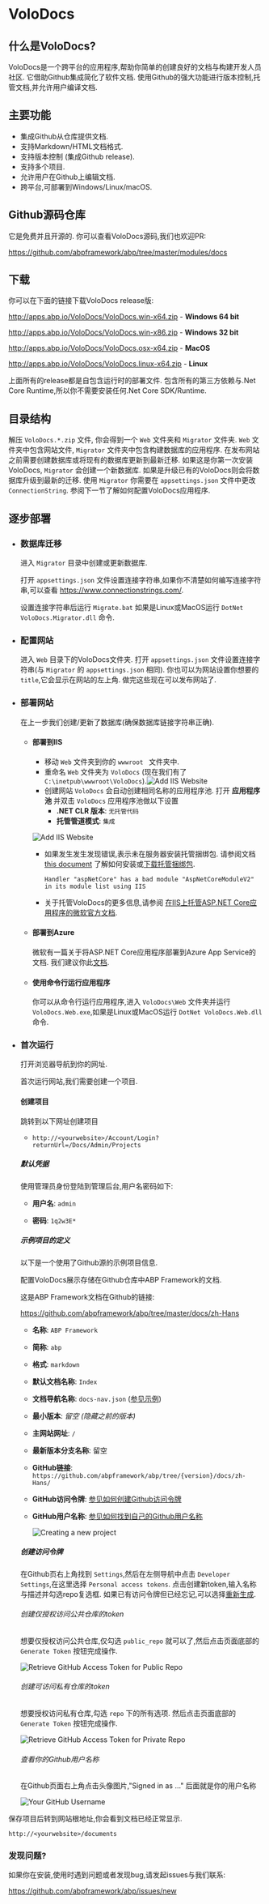 # VoloDocs 

## 什么是VoloDocs?

VoloDocs是一个跨平台的应用程序,帮助你简单的创建良好的文档与构建开发人员社区. 它借助Github集成简化了软件文档. 使用Github的强大功能进行版本控制,托管文档,并允许用户编译文档.

## 主要功能

- 集成Github从仓库提供文档.
- 支持Markdown/HTML文档格式.
- 支持版本控制 (集成Github release).
- 支持多个项目.
- 允许用户在Github上编辑文档.
- 跨平台,可部署到Windows/Linux/macOS.

## Github源码仓库

它是免费并且开源的. 你可以查看VoloDocs源码,我们也欢迎PR:

https://github.com/abpframework/abp/tree/master/modules/docs

## 下载

你可以在下面的链接下载VoloDocs release版:

http://apps.abp.io/VoloDocs/VoloDocs.win-x64.zip - **Windows 64 bit**

http://apps.abp.io/VoloDocs/VoloDocs.win-x86.zip - **Windows 32 bit**

http://apps.abp.io/VoloDocs/VoloDocs.osx-x64.zip - **MacOS**

http://apps.abp.io/VoloDocs/VoloDocs.linux-x64.zip - **Linux**

上面所有的release都是自包含运行时的部署文件. 包含所有的第三方依赖与.Net Core Runtime,所以你不需要安装任何.Net Core SDK/Runtime.

## 目录结构

解压 `VoloDocs.*.zip` 文件, 你会得到一个 `Web` 文件夹和 `Migrator` 文件夹. `Web` 文件夹中包含网站文件, `Migrator` 文件夹中包含构建数据库的应用程序. 在发布网站之前需要创建数据库或将现有的数据库更新到最新迁移. 如果这是你第一次安装VoloDocs, `Migrator` 会创建一个新数据库. 如果是升级已有的VoloDocs则会将数据库升级到最新的迁移. 使用 `Migrator` 你需要在 `appsettings.json` 文件中更改 `ConnectionString`. 参阅下一节了解如何配置VoloDocs应用程序.

## 逐步部署

- ### 数据库迁移

   进入 `Migrator` 目录中创建或更新数据库.

   打开 `appsettings.json` 文件设置连接字符串,如果你不清楚如何编写连接字符串,可以查看 https://www.connectionstrings.com/.

   设置连接字符串后运行 `Migrate.bat` 如果是Linux或MacOS运行 `DotNet VoloDocs.Migrator.dll` 命令.

- ### 配置网站

   进入 `Web` 目录下的VoloDocs文件夹. 打开 `appsettings.json` 文件设置连接字符串(与 `Migrator` 的 `appsettings.json` 相同). 你也可以为网站设置你想要的 `title`,它会显示在网站的左上角. 做完这些现在可以发布网站了.

- ### 部署网站

   在上一步我们创建/更新了数据库(确保数据库链接字符串正确).

   - #### 部署到IIS

      - 移动 `Web`  文件夹到你的 `wwwroot ` 文件夹中.
      - 重命名 `Web` 文件夹为 `VoloDocs`  (现在我们有了 `C:\inetpub\wwwroot\VoloDocs`).![Add IIS Website](../images/volodocs-iis-add-website.png)
      - 创建网站 `VoloDocs` 会自动创建相同名称的应用程序池. 打开 **应用程序池**  并双击  `VoloDocs` 应用程序池做以下设置 
        - **.NET CLR 版本**: `无托管代码`
        - **托管管道模式**: `集成`

      ![Add IIS Website](../images/volodocs-iis-application-pool.png)

      

      - 如果发生发生发现错误,表示未在服务器安装托管捆绑包. 请参阅文档 [this document](https://docs.microsoft.com/aspnet/core/host-and-deploy/iis/#install-the-net-core-hosting-bundle) 了解如何安装或[下载托管捆绑包](https://www.microsoft.com/net/permalink/dotnetcore-current-windows-runtime-bundle-installer).

        ```
        Handler "aspNetCore" has a bad module "AspNetCoreModuleV2" in its module list using IIS       
        ```

      - 关于托管VoloDocs的更多信息,请参阅 [在IIS上托管ASP.NET Core应用程序的微软官方文档](https://docs.microsoft.com/zh-cn/aspnet/core/host-and-deploy/iis).

   - #### 部署到Azure

      微软有一篇关于将ASP.NET Core应用程序部署到Azure App Service的文档. 我们建议你此[文档](https://docs.microsoft.com/en-us/azure/app-service/app-service-web-get-started-dotnet).

    - #### 使用命令行运行应用程序

      你可以从命令行运行应用程序,进入 `VoloDocs\Web` 文件夹并运行 `VoloDocs.Web.exe`,如果是Linux或MacOS运行 `DotNet VoloDocs.Web.dll` 命令.

- ### 首次运行

   打开浏览器导航到你的网址.

   首次运行网站,我们需要创建一个项目.

   #### 创建项目

   跳转到以下网址创建项目

   - `http://<yourwebsite>/Account/Login?returnUrl=/Docs/Admin/Projects`

   ##### 默认凭据

   使用管理员身份登陆到管理后台,用户名密码如下:

   * **用户名**: `admin`

   * **密码**: `1q2w3E*`

   ##### 示例项目的定义

   以下是一个使用了Github源的示例项目信息.

   配置VoloDocs展示存储在Github仓库中ABP Framework的文档.

   这是ABP Framework文档在Github的链接:

   https://github.com/abpframework/abp/tree/master/docs/zh-Hans

   

   * **名称**: `ABP Framework`

   * **简称**: `abp`

   * **格式**: `markdown`

   * **默认文档名称**: `Index`

   * **文档导航名称**: `docs-nav.json` ([参见示例](https://github.com/abpframework/abp/blob/master/docs/zh-Hans/docs-nav.json))

   * **最小版本**: *留空* *(隐藏之前的版本)*

   * **主网站网址**: `/`

   * **最新版本分支名称**: 留空

   * **GitHub链接**: `https://github.com/abpframework/abp/tree/{version}/docs/zh-Hans/`

   * **GitHub访问令牌**: [参见如何创建Github访问令牌](#retrieving-github-access-token)

   * **GitHub用户名称**: [参见如何找到自己的Github用户名称](#learn-your-github-username)

     ![Creating a new project](../images/docs-create-project.jpg)

   ##### 创建访问令牌

   在Github页右上角找到 `Settings`,然后在左侧导航中点击 `Developer Settings`,在这里选择 `Personal access tokens`. 点击创建新token,输入名称与描述并勾选repo复选框. 如果已有访问令牌但已经忘记,可以选择[重新生成](https://github.com/settings/tokens/new).

   ###### 创建仅授权访问公共仓库的token

   想要仅授权访问公共仓库,仅勾选 `public_repo` 就可以了,然后点击页面底部的 `Generate Token` 按钮完成操作.

   ![Retrieve GitHub Access Token for Public Repo](../images/github-access-token-public-repo.jpg)

   ###### 创建可访问私有仓库的token

   想要授权访问私有仓库,勾选 `repo` 下的所有选项. 然后点击页面底部的 `Generate Token` 按钮完成操作.

   ![Retrieve GitHub Access Token for Private Repo](../images/github-access-token-private-repo.jpg)

   ###### 查看你的Github用户名称

   在Github页面右上角点击头像图片,"Signed in as ..." 后面就是你的用户名称

   ![Your GitHub Username](../images/github-myusername.jpg)



保存项目后转到网站根地址,你会看到文档已经正常显示.

`http://<yourwebsite>/documents`

### 发现问题?

如果你在安装,使用时遇到问题或者发现bug,请发起issues与我们联系:

https://github.com/abpframework/abp/issues/new

